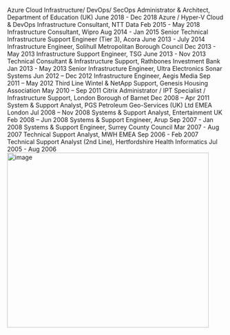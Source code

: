 Azure Cloud Infrastructure/ DevOps/ SecOps Administrator & Architect, Department of Education (UK)				June 2018 - Dec 2018
Azure / Hyper-V Cloud & DevOps Infrastructure Consultant, NTT Data							Feb 2015 - May 2018
Infrastructure Consultant, Wipro										Aug 2014 - Jan 2015
Senior Technical Infrastructure Support Engineer (Tier 3), Acora	 							June 2013 - July 2014 
Infrastructure Engineer, Solihull Metropolitan Borough Council								Dec 2013 - May 2013
Infrastructure Support Engineer, TSG										June 2013 - Nov 2013 
Technical Consultant & Infrastructure Support, Rathbones Investment Bank							Jan 2013 - May 2013
Senior Infrastructure Engineer, Ultra Electronics Sonar Systems								Jun 2012 – Dec 2012
Infrastructure Engineer, Aegis Media										Sep 2011 – May 2012
Third Line Wintel & NetApp Support, Genesis Housing Association				                    		May 2010 – Sep 2011
Citrix Administrator / IPT Specialist / Infrastructure Support, London Borough of Barnet					Dec 2008 – Apr 2011 
System & Support Analyst, PGS Petroleum Geo-Services (UK) Ltd EMEA London 						Jul 2008 – Nov 2008
Systems & Support Analyst, Entertainment UK									Feb 2008 – Jun 2008
Systems & Support Engineer, Arup										Sep 2007 - Jan 2008
Systems & Support Engineer, Surrey County Council									Mar 2007 - Aug 2007
Technical Support Analyst, MWH EMEA										Sep 2006 - Feb 2007
Technical Support Analyst (2nd Line), Hertfordshire Health Informatics							Jul 2005 - Aug 2006
<img width="468" height="406" alt="image" src="https://github.com/user-attachments/assets/cff80529-ff5c-4344-9c86-7b63f290f0ee" />
